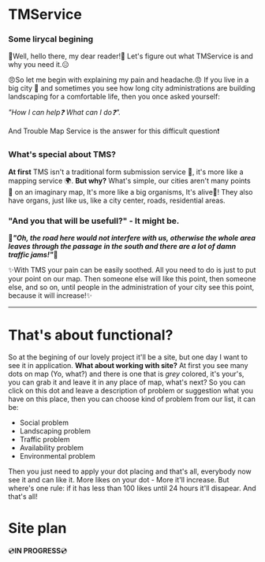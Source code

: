 # TMService

### Some lirycal begining

:wave:Well, hello there, my dear reader!:wave:
Let's figure out what TMService is 
and why you need it.:expressionless:

:angry:So let me begin with explaining my pain and headache.:angry:
If you live in a big city :city_sunrise: and sometimes 
you see how long city administrations 
are building landscaping for a comfortable 
life, then you once asked yourself: 

_"How I can help:question: 
What can I do:question:"._

And Trouble Map Service is the 
answer for this difficult question:exclamation:

### What's special about TMS?

__At first__ TMS isn't a traditional form submission service :page_with_curl:, it's more like a mapping service :earth_africa:. __But why?__ 
What's simple, our cities aren't many 
points :red_circle: on an imaginary map, It's more like 
a big organisms, It's alive:seedling:! They also have organs, 
just like us, like a city center, roads, residential 
areas.

### "And you that will be usefull?" - It might be.

:anger:___"Oh, the road here would 
not interfere with us, otherwise the whole area leaves 
through the passage in the south and there are a lot of 
damn traffic jams!"___:anger:

:sparkles:With TMS your pain can be easily soothed. All you need 
to do is just to put your point on our map. Then someone 
else will like this point, then someone else, and so on, 
until people in the administration of your city see this 
point, because it will increase!:sparkles:

_______

# That's about functional?
So at the begining of our lovely project it'll be a site, but one day I want to see it in application.
__What about working with site?__ At first you see many dots on map (Yo, what?) and there is one that
is _grey_ colored, it's your's, you can grab it and leave it in any place of map, what's next? So you
can click on this dot and leave a description of problem or suggestion what you have on this place, 
then you can choose kind of problem from our list, it can be:

* Social problem
* Landscaping problem
* Traffic problem
* Availability problem
* Environmental problem

Then you just need to apply your dot placing and that's all, everybody now see it and can like it.
More likes on your dot - More it'll increase. But where's one rule: if it has less than 100 likes until 24 hours it'll disapear.
And that's all!

# Site plan
:cd:__IN PROGRESS__:cd:
